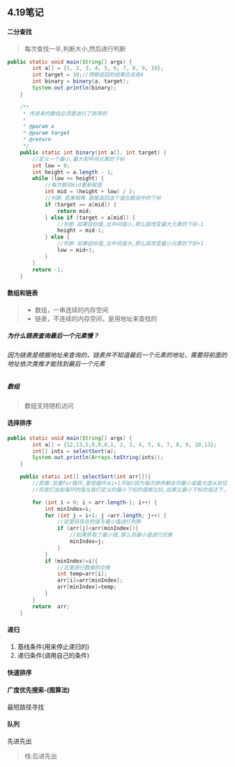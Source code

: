 ## 4.19笔记

#### 二分查找

> 每次查找一半,判断大小,然后进行判断

```java
public static void main(String[] args) {
        int a[] = {1, 2, 3, 4, 5, 6, 7, 8, 9, 10};
        int target = 10;//预期返回的结果应该是4
        int binary = binary(a, target);
        System.out.println(binary);
    }

    /**
     * 传进来的数组必须是进行了排序的
     *
     * @param a
     * @param target
     * @return
     */
    public static int binary(int a[], int target) {
        //定义一个最小,最大和中间元素的下标
        int low = 0;
        int height = a.length - 1;
        while (low <= height) {
            //每次都对mid重新赋值
            int mid = (height + low) / 2;
            //判断 若果相等 直接返回这个值在数组中的下标
            if (target == a[mid]) {
                return mid;
            } else if (target < a[mid]) {
                //判断 如果目标值,比中间值小,那么就改变最大元素的下标-1
                height = mid-1;
            } else {
                //判断 如果目标值,比中间值大,那么就改变最小元素的下标+1
                low = mid+1;
            }
        }
        return -1;
    }
```

#### 数组和链表

> - 数组，一串连续的内存空间
> - 链表，不连续的内存空间，是用地址来查找的

##### 为什么链表查询最后一个元素慢？

###### 因为链表是根据地址来查询的，链表并不知道最后一个元素的地址，需要将前面的地址依次类推才能找到最后一个元素

##### 数组

> 数组支持随机访问
>
> 

#### 选择排序

```java
public static void main(String[] args) {
        int a[] = {12,13,5,6,9,8,1, 2, 3, 4, 5, 6, 7, 8, 9, 10,13};
        int[] ints = selectSort(a);
        System.out.println(Arrays.toString(ints));
    }

    public static int[] selectSort(int arr[]){
        //思路:双重for循环,里层循环从i+1开始(因为每次排序都会将最小或最大值从前往后排),然后进行判断,
        //将我们当前循环的值与我们定义的最小下标的值做比较,如果比最小下标的值还下,那么当前循环的时候就替换最小下标为当前的值

        for (int i = 0; i < arr.length-1; i++) {
            int minIndex=i;
            for (int j = i+1; j <arr.length; j++) {
                //这里将现在的值与最小值进行判断
                if (arr[j]<arr[minIndex]){
                    //如果获取了最小值,那么将最小值进行交换
                    minIndex=j;
                }
            }
            if (minIndex!=i){
                //这里进行数据的交换
                int temp=arr[i];
                arr[i]=arr[minIndex];
                arr[minIndex]=temp;
            }
        }
        return  arr;
    }
```

#### 递归

1. 基线条件(用来停止递归的)
2. 递归条件(调用自己的条件)

#### 快速排序

#### 广度优先搜索-(图算法)

最短路径寻找

#### 队列

先进先出

> 栈:后进先出